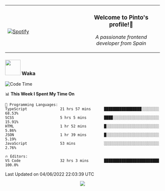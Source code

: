 <table width="100%" align="center"> 
  <tr>
  <td width="50%">
      
&nbsp; <br> [![Spotify](https://novatorem-zeta-rust.vercel.app/api/spotify)](https://open.spotify.com/user/novatorem-zeta-rust)

  </td>
  <td width="50%">
    <h3 align="center">Welcome to Pinto's profile!👋</h3>
    <p align="center"><em>A passionate frontend developer from Spain</em></p>
  </td>
  </table>

### <img src="https://media.giphy.com/media/VgCDAzcKvsR6OM0uWg/giphy.gif" width="50"> Waka

  <!--START_SECTION:waka-->
![Code Time](http://img.shields.io/badge/Code%20Time-479%20hrs%2032%20mins-blue)

📊 **This Week I Spent My Time On** 

```text
💬 Programming Languages: 
TypeScript               21 hrs 57 mins      █████████████████░░░░░░░░   68.53% 
SCSS                     5 hrs 5 mins        ████░░░░░░░░░░░░░░░░░░░░░   15.91% 
HTML                     1 hr 52 mins        █░░░░░░░░░░░░░░░░░░░░░░░░   5.86% 
JSON                     1 hr 39 mins        █░░░░░░░░░░░░░░░░░░░░░░░░   5.19% 
JavaScript               53 mins             ░░░░░░░░░░░░░░░░░░░░░░░░░   2.76%

🔥 Editors: 
VS Code                  32 hrs 3 mins       █████████████████████████   100.0%

```


 Last Updated on 04/06/2022 22:03:39 UTC
<!--END_SECTION:waka-->

<div align="center">
<img src="https://github-readme-stats-gilt-tau.vercel.app/api/top-langs/?username=pinto-hub&layout=compact&theme=dracula" />
</div>
